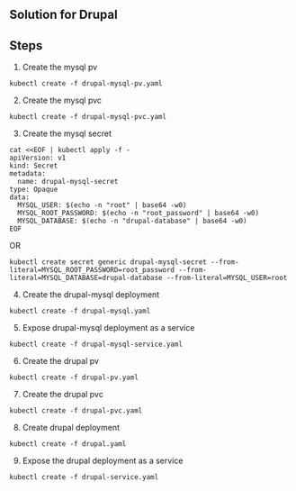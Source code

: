 ## Solution for Drupal

## Steps

1. Create the mysql pv

`kubectl create -f drupal-mysql-pv.yaml`

2. Create the mysql pvc

`kubectl create -f drupal-mysql-pvc.yaml`

3. Create the mysql secret

```
cat <<EOF | kubectl apply -f -
apiVersion: v1
kind: Secret
metadata:
  name: drupal-mysql-secret
type: Opaque
data:
  MYSQL_USER: $(echo -n "root" | base64 -w0)
  MYSQL_ROOT_PASSWORD: $(echo -n "root_password" | base64 -w0)
  MYSQL_DATABASE: $(echo -n "drupal-database" | base64 -w0)
EOF
```

OR

`kubectl create secret generic drupal-mysql-secret --from-literal=MYSQL_ROOT_PASSWORD=root_password --from-literal=MYSQL_DATABASE=drupal-database --from-literal=MYSQL_USER=root`

4. Create the drupal-mysql deployment

`kubectl create -f drupal-mysql.yaml`

5. Expose drupal-mysql deployment as a service

`kubectl create -f drupal-mysql-service.yaml`



6. Create the drupal pv

`kubectl create -f drupal-pv.yaml`

7. Create the drupal pvc

`kubectl create -f drupal-pvc.yaml`

8. Create drupal deployment

`kubectl create -f drupal.yaml`

9. Expose the drupal deployment as a service

`kubectl create -f drupal-service.yaml`
